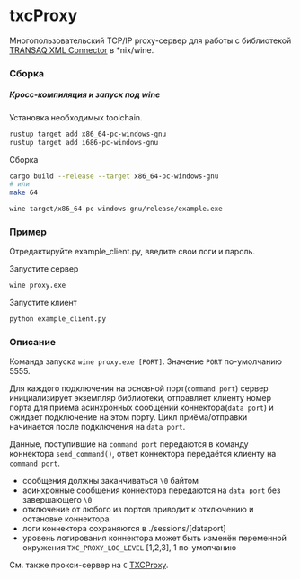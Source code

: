 # txcProxy

Многопользовательский TCP/IP proxy-cервер для работы с библиотекой [TRANSAQ XML Connector](https://www.finam.ru/howtotrade/tconnector/) в *nix/wine.

### Сборка
##### Кросс-компиляция и запуск под wine
Установка необходимых toolchain.
```bash
rustup target add x86_64-pc-windows-gnu
rustup target add i686-pc-windows-gnu
```
Сборка
```bash
cargo build --release --target x86_64-pc-windows-gnu
# или
make 64
```
```bash
wine target/x86_64-pc-windows-gnu/release/example.exe
```
### Пример
Отредактируйте example_client.py, введите свои логи и пароль.

Запустите сервер
```bash
wine proxy.exe
```
Запустите клиент
```bash
python example_client.py
```
### Описание
Команда запуска `wine proxy.exe [PORT]`. Значение `PORT` по-умолчанию 5555.

Для каждого подключения на основной порт(`command port`) сервер инициализирует экземпляр библиотеки, отправляет
клиенту номер порта для приёма асинхронных сообщений коннектора(`data port`) и ожидает
подключение на этом порту. Цикл приёма/отправки начинается после подключения на `data port`.

Данные, поступившие на `command port` передаются в команду коннектора `send_command()`, ответ коннектора передаётся клиенту на `command port`.
- сообщения должны заканчиваться `\0` байтом
- aсинхронные сообщения коннектора передаются на `data port` без завершающего `\0`
- отключение от любого из портов приводит к отключению и остановке коннектора
- логи коннектора сохраняются в ./sessions/[dataport]
- уровень логирования коннектора может быть изменён переменной
  окружения `TXC_PROXY_LOG_LEVEL` [1,2,3], 1 по-умолчанию

См. также прокси-сервер на `C` [TXCProxy](https://github.com/novikovag/TXCProxy).
